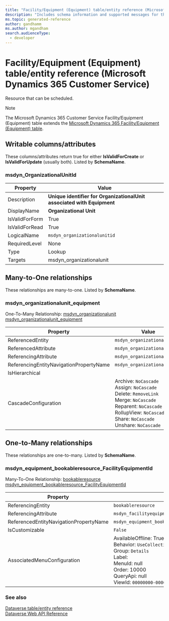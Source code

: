 ```yaml
---
title: "Facility/Equipment (Equipment) table/entity reference (Microsoft Dynamics 365 Customer Service)"
description: "Includes schema information and supported messages for the Facility/Equipment (Equipment) table/entity with Microsoft Dynamics 365 Customer Service."
ms.topic: generated-reference
author: gandhamm
ms.author: mgandham
search.audienceType: 
  - developer
---
```


# Facility/Equipment (Equipment) table/entity reference (Microsoft Dynamics 365 Customer Service)

Resource that can be scheduled.

> [!NOTE]
> The Microsoft Dynamics 365 Customer Service Facility/Equipment (Equipment) table extends the [Microsoft Dynamics 365 Facility/Equipment (Equipment) table](/dynamics365/developer/reference/entities/equipment).



## Writable columns/attributes

These columns/attributes return true for either **IsValidForCreate** or **IsValidForUpdate** (usually both). Listed by **SchemaName**.

### <a name="BKMK_msdyn_OrganizationalUnitId"></a> msdyn_OrganizationalUnitId

|Property|Value|
|---|---|
|Description|**Unique identifier for OrganizationalUnit associated with Equipment**|
|DisplayName|**Organizational Unit**|
|IsValidForForm|True|
|IsValidForRead|True|
|LogicalName|`msdyn_organizationalunitid`|
|RequiredLevel|None|
|Type|Lookup|
|Targets|msdyn_organizationalunit|


## Many-to-One relationships

These relationships are many-to-one. Listed by **SchemaName**.

### <a name="BKMK_msdyn_organizationalunit_equipment"></a> msdyn_organizationalunit_equipment

One-To-Many Relationship: [msdyn_organizationalunit msdyn_organizationalunit_equipment](msdyn_organizationalunit.md#BKMK_msdyn_organizationalunit_equipment)

|Property|Value|
|---|---|
|ReferencedEntity|`msdyn_organizationalunit`|
|ReferencedAttribute|`msdyn_organizationalunitid`|
|ReferencingAttribute|`msdyn_organizationalunitid`|
|ReferencingEntityNavigationPropertyName|`msdyn_organizationalunitid`|
|IsHierarchical||
|CascadeConfiguration|Archive: `NoCascade`<br />Assign: `NoCascade`<br />Delete: `RemoveLink`<br />Merge: `NoCascade`<br />Reparent: `NoCascade`<br />RollupView: `NoCascade`<br />Share: `NoCascade`<br />Unshare: `NoCascade`|


## One-to-Many relationships

These relationships are one-to-many. Listed by **SchemaName**.

### <a name="BKMK_msdyn_equipment_bookableresource_FacilityEquipmentId"></a> msdyn_equipment_bookableresource_FacilityEquipmentId

Many-To-One Relationship: [bookableresource msdyn_equipment_bookableresource_FacilityEquipmentId](bookableresource.md#BKMK_msdyn_equipment_bookableresource_FacilityEquipmentId)

|Property|Value|
|---|---|
|ReferencingEntity|`bookableresource`|
|ReferencingAttribute|`msdyn_facilityequipmentid`|
|ReferencedEntityNavigationPropertyName|`msdyn_equipment_bookableresource_FacilityEquipmentId`|
|IsCustomizable|`False`|
|AssociatedMenuConfiguration|AvailableOffline: True<br />Behavior: `UseCollectionName`<br />Group: `Details`<br />Label: <br />MenuId: null<br />Order: 10000<br />QueryApi: null<br />ViewId: `00000000-0000-0000-0000-000000000000`|



### See also

[Dataverse table/entity reference](/power-apps/developer/data-platform/reference/about-entity-reference)  
[Dataverse Web API Reference](/power-apps/developer/data-platform/webapi/reference/about)   

